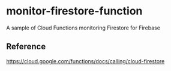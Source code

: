 # monitor-firestore-function

A sample of Cloud Functions monitoring Firestore for Firebase

## Reference

https://cloud.google.com/functions/docs/calling/cloud-firestore
